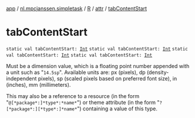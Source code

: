 [app](../../../index.md) / [nl.mpcjanssen.simpletask](../../index.md) / [R](../index.md) / [attr](index.md) / [tabContentStart](.)

# tabContentStart

`static val tabContentStart: `[`Int`](https://kotlinlang.org/api/latest/jvm/stdlib/kotlin/-int/index.html)
`static val tabContentStart: `[`Int`](https://kotlinlang.org/api/latest/jvm/stdlib/kotlin/-int/index.html)
`static val tabContentStart: `[`Int`](https://kotlinlang.org/api/latest/jvm/stdlib/kotlin/-int/index.html)
`static val tabContentStart: `[`Int`](https://kotlinlang.org/api/latest/jvm/stdlib/kotlin/-int/index.html)

Must be a dimension value, which is a floating point number appended with a unit such as "`14.5sp`". Available units are: px (pixels), dp (density-independent pixels), sp (scaled pixels based on preferred font size), in (inches), mm (millimeters).

This may also be a reference to a resource (in the form "`@[*package*:]*type*:*name*`") or theme attribute (in the form "`?[*package*:][*type*:]*name*`") containing a value of this type.

